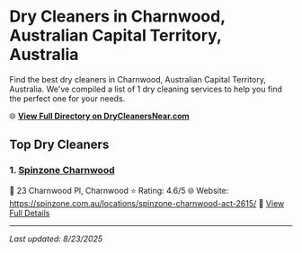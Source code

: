 # Dry Cleaners in Charnwood, Australian Capital Territory, Australia

Find the best dry cleaners in Charnwood, Australian Capital Territory, Australia. We've compiled a list of 1 dry cleaning services to help you find the perfect one for your needs.

🌐 **[View Full Directory on DryCleanersNear.com](https://drycleanersnear.com/city/Australia/Australian%20Capital%20Territory/Charnwood)**

## Top Dry Cleaners

### 1. [Spinzone Charnwood](https://drycleanersnear.com/dryCleaner/68a2896fe025a3a8d28d3b35/spinzone-charnwood)
📍 23 Charnwood Pl, Charnwood
⭐ Rating: 4.6/5
🌐 Website: https://spinzone.com.au/locations/spinzone-charnwood-act-2615/
🔗 [View Full Details](https://drycleanersnear.com/dryCleaner/68a2896fe025a3a8d28d3b35/spinzone-charnwood)


---

*Last updated: 8/23/2025*
